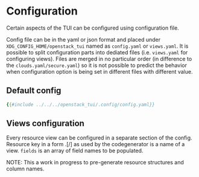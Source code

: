 # Configuration

Certain aspects of the TUI can be configured using configuration file.

Config file can be in the yaml or json format and placed under
`XDG_CONFIG_HOME/openstack_tui` named as `config.yaml` or `views.yaml`.
It is possible to split configuration parts into dediated files (i.e.
`views.yaml` for configuring views). Files are merged in no particular order
(in difference to the `clouds.yaml/secure.yaml`) so it is not possible to
predict the behavior when configuration option is being set in different files
with different value.

## Default config

```yaml
{{#include ../../../openstack_tui/.config/config.yaml}}
```

## Views configuration

Every resource view can be configured in a separate section of the config.
Resource key in a form <SERVICE>.<RESOURCE>[/<SUBRESOURCE>] as used by the
codegenerator is a name of a view. `fields` is an array of field names to be
populated.

NOTE: This a work in progress to pre-generate resource structures and column
names.
